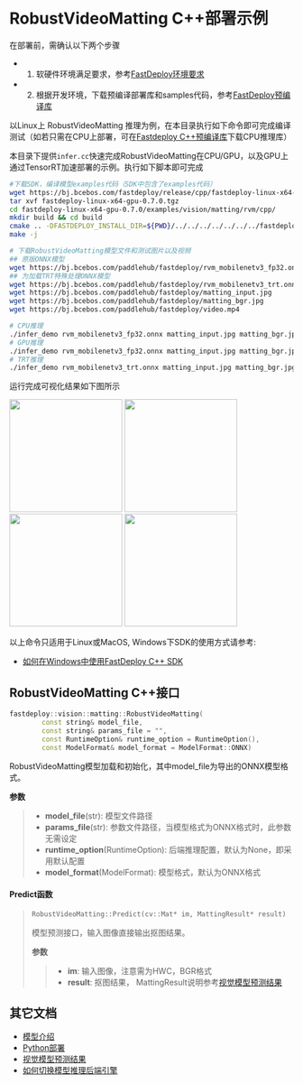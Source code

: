 # RobustVideoMatting C++部署示例

在部署前，需确认以下两个步骤

- 1. 软硬件环境满足要求，参考[FastDeploy环境要求](../../../../../docs/cn/build_and_install/download_prebuilt_libraries.md)  
- 2. 根据开发环境，下载预编译部署库和samples代码，参考[FastDeploy预编译库](../../../../../docs/cn/build_and_install/download_prebuilt_libraries.md)

以Linux上 RobustVideoMatting 推理为例，在本目录执行如下命令即可完成编译测试（如若只需在CPU上部署，可在[Fastdeploy C++预编译库](../../../../../docs/cn/build_and_install/download_prebuilt_libraries.md)下载CPU推理库）

本目录下提供`infer.cc`快速完成RobustVideoMatting在CPU/GPU，以及GPU上通过TensorRT加速部署的示例。执行如下脚本即可完成

```bash
#下载SDK，编译模型examples代码（SDK中包含了examples代码）
wget https://bj.bcebos.com/fastdeploy/release/cpp/fastdeploy-linux-x64-gpu-0.7.0.tgz
tar xvf fastdeploy-linux-x64-gpu-0.7.0.tgz
cd fastdeploy-linux-x64-gpu-0.7.0/examples/vision/matting/rvm/cpp/
mkdir build && cd build
cmake .. -DFASTDEPLOY_INSTALL_DIR=${PWD}/../../../../../../../fastdeploy-linux-x64-gpu-0.7.0
make -j

# 下载RobustVideoMatting模型文件和测试图片以及视频
## 原版ONNX模型
wget https://bj.bcebos.com/paddlehub/fastdeploy/rvm_mobilenetv3_fp32.onnx
## 为加载TRT特殊处理ONNX模型
wget https://bj.bcebos.com/paddlehub/fastdeploy/rvm_mobilenetv3_trt.onnx
wget https://bj.bcebos.com/paddlehub/fastdeploy/matting_input.jpg
wget https://bj.bcebos.com/paddlehub/fastdeploy/matting_bgr.jpg
wget https://bj.bcebos.com/paddlehub/fastdeploy/video.mp4

# CPU推理
./infer_demo rvm_mobilenetv3_fp32.onnx matting_input.jpg matting_bgr.jpg 0
# GPU推理
./infer_demo rvm_mobilenetv3_fp32.onnx matting_input.jpg matting_bgr.jpg 1
# TRT推理
./infer_demo rvm_mobilenetv3_trt.onnx matting_input.jpg matting_bgr.jpg 2
```

运行完成可视化结果如下图所示
<div width="840">
<img width="200" height="200" float="left" src="https://user-images.githubusercontent.com/67993288/186852040-759da522-fca4-4786-9205-88c622cd4a39.jpg">
<img width="200" height="200" float="left" src="https://user-images.githubusercontent.com/67993288/186852587-48895efc-d24a-43c9-aeec-d7b0362ab2b9.jpg">
<img width="200" height="200" float="left" src="https://user-images.githubusercontent.com/67993288/186852116-cf91445b-3a67-45d9-a675-c69fe77c383a.jpg">
<img width="200" height="200" float="left" src="https://user-images.githubusercontent.com/67993288/186852554-6960659f-4fd7-4506-b33b-54e1a9dd89bf.jpg">
</div>

以上命令只适用于Linux或MacOS, Windows下SDK的使用方式请参考:  
- [如何在Windows中使用FastDeploy C++ SDK](../../../../../docs/cn/faq/use_sdk_on_windows.md)

## RobustVideoMatting C++接口

```c++
fastdeploy::vision::matting::RobustVideoMatting(
        const string& model_file,
        const string& params_file = "",
        const RuntimeOption& runtime_option = RuntimeOption(),
        const ModelFormat& model_format = ModelFormat::ONNX)
```

RobustVideoMatting模型加载和初始化，其中model_file为导出的ONNX模型格式。

**参数**

> * **model_file**(str): 模型文件路径
> * **params_file**(str): 参数文件路径，当模型格式为ONNX格式时，此参数无需设定
> * **runtime_option**(RuntimeOption): 后端推理配置，默认为None，即采用默认配置
> * **model_format**(ModelFormat): 模型格式，默认为ONNX格式

#### Predict函数

> ```c++
> RobustVideoMatting::Predict(cv::Mat* im, MattingResult* result)
> ```
>
> 模型预测接口，输入图像直接输出抠图结果。
>
> **参数**
>
> > * **im**: 输入图像，注意需为HWC，BGR格式
> > * **result**: 抠图结果， MattingResult说明参考[视觉模型预测结果](../../../../../docs/api/vision_results/)


## 其它文档

- [模型介绍](../../)
- [Python部署](../python)
- [视觉模型预测结果](../../../../../docs/api/vision_results/)
- [如何切换模型推理后端引擎](../../../../../docs/cn/faq/how_to_change_backend.md)
